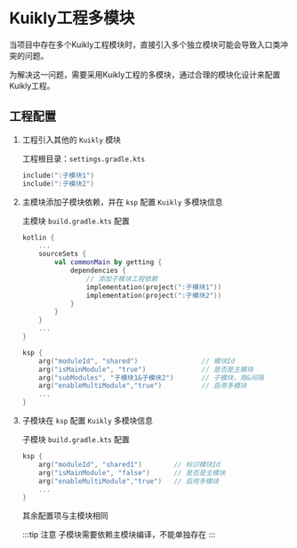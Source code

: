 # Kuikly工程多模块

当项目中存在多个Kuikly工程模块时，直接引入多个独立模块可能会导致入口类冲突的问题。

为解决这一问题，需要采用Kuikly工程的多模块，通过合理的模块化设计来配置Kuikly工程。


## 工程配置

1. 工程引入其他的 `Kuikly` 模块

   工程根目录：`settings.gradle.kts`
    ```settings.gradle.kts
    include(":子模块1")
    include(":子模块2")
    ```

2. 主模块添加子模块依赖，并在 `ksp` 配置 `Kuikly` 多模块信息

    主模块 `build.gradle.kts` 配置
    ```build.gradle.kts
    kotlin {
        ...
        sourceSets {
            val commonMain by getting {
                dependencies {
                    // 添加子模块工程依赖
                    implementation(project(":子模块1"))    
                    implementation(project(":子模块2"))
                }
            }
        }
        ...
    }
    
    ksp {
        arg("moduleId", "shared")                // 模块Id
        arg("isMainModule", "true")              // 是否是主模块
        arg("subModules", "子模块1&子模块2")       // 子模块，用&间隔
        arg("enableMultiModule","true")          // 启用多模块
        ...
    }
   
    ```

3. 子模块在 `ksp` 配置 `Kuikly` 多模块信息
    
    子模块 `build.gradle.kts` 配置
    ```build.gradle.kts
    ksp {
        arg("moduleId", "shared1")        // 标识模块Id
        arg("isMainModule", "false")      // 是否是主模块
        arg("enableMultiModule","true")   // 启用多模块
        ...
    }
   ```    
   其余配置项与主模块相同

    :::tip 注意
    子模块需要依赖主模块编译，不能单独存在
    :::

